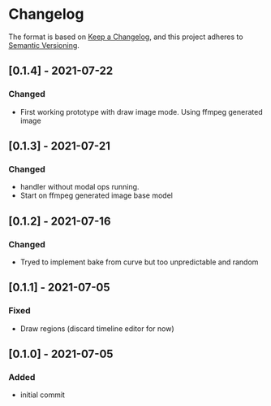# Changelog

The format is based on [Keep a Changelog](https://keepachangelog.com/en/1.0.0/),
and this project adheres to [Semantic Versioning](https://semver.org/spec/v2.0.0.html).

<!-- ## [Unreleased] -->
## [0.1.4] - 2021-07-22

### Changed
- First working prototype with draw image mode. Using ffmpeg generated image

## [0.1.3] - 2021-07-21

### Changed
- handler without modal ops running.
- Start on ffmpeg generated image base model

## [0.1.2] - 2021-07-16

### Changed
- Tryed to implement bake from curve but too unpredictable and random

## [0.1.1] - 2021-07-05

### Fixed
- Draw regions (discard timeline editor for now)
## [0.1.0] - 2021-07-05

### Added
- initial commit


<!--
Added: for new features.
Changed: for changes in existing functionality.
Deprecated: for soon-to-be removed features.
Removed: for now removed features.
Fixed: for any bug fixes.
Security: in case of vulnerabilities.
-->